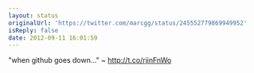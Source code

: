 ```yaml
---
layout: status
originalUrl: 'https://twitter.com/marcgg/status/245552779869949952'
isReply: false
date: 2012-09-11 16:01:59
---
```


"when github goes down..." ~ http://t.co/rjinFnWo
